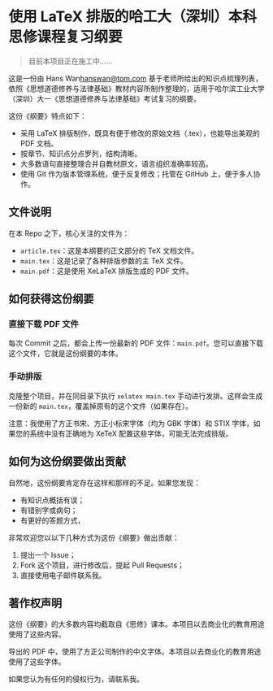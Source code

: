 # 使用 LaTeX 排版的哈工大（深圳）本科思修课程复习纲要

> 目前本项目正在施工中……

这是一份由 Hans Wan<hanswan@tom.com> 基于老师所给出的知识点梳理列表，依照《思想道德修养与法律基础》教材内容所制作整理的，适用于哈尔滨工业大学（深圳）大一《思想道德修养与法律基础》考试复习的纲要。

这份《纲要》特点如下：

- 采用 LaTeX 排版制作，既具有便于修改的原始文档（.tex），也能导出美观的 PDF 文档。
- 按章节、知识点分点罗列，结构清晰。
- 大多数语句直接整理合并自教材原文，语言组织准确率较高。
- 使用 Git 作为版本管理系统，便于反复修改；托管在 GitHub 上，便于多人协作。

## 文件说明

在本 Repo 之下，核心关注的文件为：

- `article.tex`：这是本纲要的正文部分的 TeX 文档文件。
- `main.tex`：这是记录了各种排版参数的主 TeX 文件。
- `main.pdf`：这是使用 XeLaTeX 排版生成的 PDF 文件。

## 如何获得这份纲要

### 直接下载 PDF 文件

每次 Commit 之后，都会上传一份最新的 PDF 文件：`main.pdf`。您可以直接下载这个文件，它就是这份纲要的本体。

### 手动排版

克隆整个项目，并在同目录下执行 `xelatex main.tex` 手动进行发排。这样会生成一份新的 `main.tex`，覆盖掉原有的这个文件（如果存在）。

注意：我使用了方正书宋、方正小标宋字体（均为 GBK 字体）和 STIX 字体，如果您的系统中没有正确地为 XeTeX 配置这些字体，可能无法完成排版。

## 如何为这份纲要做出贡献

自然地，这份纲要肯定存在这样和那样的不足。如果您发现：

- 有知识点概括有误；
- 有错别字或病句；
- 有更好的答题方式，

非常欢迎您以以下几种方式为这份《纲要》做出贡献：

1. 提出一个 Issue；
2. Fork 这个项目，进行修改后，提起 Pull Requests；
3. 直接使用电子邮件联系我。

## 著作权声明

这份《纲要》的大多数内容均截取自《思修》课本。本项目以去商业化的教育用途使用了这些内容。

导出的 PDF 中，使用了方正公司制作的中文字体。本项目以去商业化的教育用途使用了这些字体。

如果您认为有任何的侵权行为，请联系我。